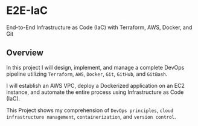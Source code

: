 # E2E-IaC
End-to-End Infrastructure as Code (IaC) with Terraform, AWS, Docker, and Git

## Overview
In this project I will design, implement, and manage a complete DevOps pipeline utilizing ``Terraform``, ``AWS``, ``Docker``, ``Git``, ``GitHub``, and ``GitBash``. 

I will establish an AWS VPC, deploy a Dockerized application on an EC2 instance, and automate the entire process using Infrastructure as Code (IaC). 

This Project shows my comprehension of ``DevOps principles``, ``cloud infrastructure management``, ``containerization``, and ``version control``.
